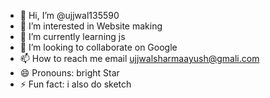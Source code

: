 - 👋 Hi, I’m @ujjwal135590
- 👀 I’m interested in Website making 
- 🌱 I’m currently learning js
- 💞️ I’m looking to collaborate on Google 
- 📫 How to reach me email ujjwalsharmaayush@gmali.com
- 😄 Pronouns: bright Star 
- ⚡ Fun fact: i also do sketch 

<!---
ujjwal135590/ujjwal135590 is a ✨ special ✨ repository because its `README.md` (this file) appears on your GitHub profile.91991 90392 sun gf
You can click the Preview link to take a look at your changes.
--->


